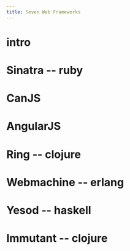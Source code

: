 ```yaml
---
title: Seven Web Frameworks
---
```


# intro
# Sinatra -- ruby
# CanJS
# AngularJS
# Ring -- clojure
# Webmachine -- erlang
# Yesod -- haskell
# Immutant -- clojure
